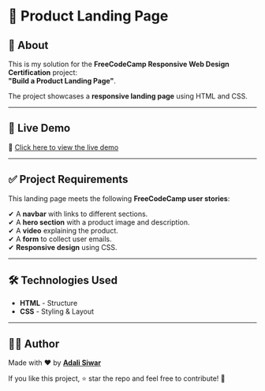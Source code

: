 # 🚀 Product Landing Page

## 📌 About  
This is my solution for the **FreeCodeCamp Responsive Web Design Certification** project:  
**"Build a Product Landing Page"**.  

The project showcases a **responsive landing page** using HTML and CSS.  

---

## 🎥 Live Demo  
🔗 [Click here to view the live demo](https://adalisiwar.github.io/Product-Landing-Page/)

---

## ✅ Project Requirements  
This landing page meets the following **FreeCodeCamp user stories**:  

✔ A **navbar** with links to different sections.  
✔ A **hero section** with a product image and description.  
✔ A **video** explaining the product.  
✔ A **form** to collect user emails.  
✔ **Responsive design** using CSS.  

---

## 🛠 Technologies Used  
- **HTML** - Structure  
- **CSS** - Styling & Layout

---
## 👩‍💻 Author  
Made with ❤️ by **[Adali Siwar](https://github.com/adalisiwar)**  

If you like this project, ⭐ star the repo and feel free to contribute! 🚀


  



